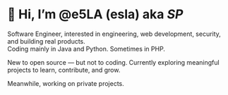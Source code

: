 # 👋 Hi, I’m @e5LA (esla) aka *SP*

Software Engineer, interested in engineering, web development, security, and building real products.  
Coding mainly in Java and Python. Sometimes in PHP.

New to open source — but not to coding. Currently exploring meaningful projects to learn, contribute, and grow.

Meanwhile, working on private projects.
